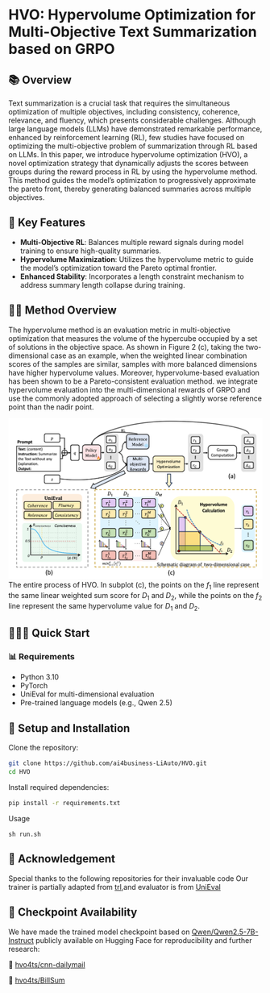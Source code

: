 # HVO: Hypervolume Optimization for Multi-Objective Text Summarization based on GRPO

## 📚 Overview
Text summarization is a crucial task that requires the simultaneous optimization of multiple objectives, including consistency, coherence, relevance, and fluency, which presents considerable challenges. Although large language models (LLMs) have demonstrated remarkable performance, enhanced by reinforcement learning (RL), few studies have focused on optimizing the multi-objective problem of summarization through RL based on LLMs. In this paper, we introduce hypervolume optimization (HVO), a novel optimization strategy that dynamically adjusts the scores between groups during the reward process in RL by using the hypervolume method. This method guides the model’s optimization to progressively approximate the pareto front, thereby generating balanced summaries across multiple objectives.

## 🔑 Key Features
- **Multi-Objective RL**: Balances multiple reward signals during model training to ensure high-quality summaries.
- **Hypervolume Maximization**: Utilizes the hypervolume metric to guide the model’s optimization toward the Pareto optimal frontier.
- **Enhanced Stability**: Incorporates a length constraint mechanism to address summary length collapse during training.

## 👋🏻 Method Overview
The hypervolume method is an evaluation metric in multi-objective optimization that measures the volume of the hypercube occupied by a set of solutions in the objective space. As shown in Figure 2 (c), taking the two-dimensional case as an example, when the weighted linear combination scores of the samples are similar, samples with more balanced dimensions have higher hypervolume values. Moreover, hypervolume-based evaluation has been shown to be a Pareto-consistent evaluation method. we integrate hypervolume evaluation into the multi-dimensional rewards of GRPO and use the commonly adopted approach of selecting a slightly worse reference point than the nadir point. 

![alt text](image.png)
The entire process of HVO. In subplot (c), the points on the $f_1$ line represent the same linear weighted sum score for $D_1$ and $D_2$, while the points on the $f_2$ line represent the same hypervolume value for $D_1$ and $D_2$.
## 🏃‍♂️‍➡️ Quick Start
### 📊 Requirements
- Python 3.10
- PyTorch 
- UniEval for multi-dimensional evaluation
- Pre-trained language models (e.g., Qwen 2.5)

## 🐹 Setup and Installation

Clone the repository:
```bash
git clone https://github.com/ai4business-LiAuto/HVO.git
cd HVO
```
Install required dependencies:

```bash
pip install -r requirements.txt
```

Usage
```
sh run.sh
```
## 🙏 Acknowledgement
Special thanks to the following repositories for their invaluable code
Our trainer is partially adapted from [trl](https://github.com/huggingface/trl),and evaluator is from
[UniEval](https://github.com/maszhongming/UniEval)

## 🤗 Checkpoint Availability
We have made the trained model checkpoint based on 
[Qwen/Qwen2.5-7B-Instruct](https://huggingface.co/Qwen/Qwen2.5-7B-Instruct) publicly available on Hugging Face for reproducibility and further research:

🌟 [hvo4ts/cnn-dailymail](https://huggingface.co/hvo4ts/cnn-dailymail)

🌟 [hvo4ts/BillSum](https://huggingface.co/hvo4ts/BillSum/tree/main)

